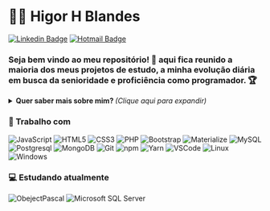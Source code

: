 # :man_technologist: Higor H Blandes
[![Linkedin Badge](https://img.shields.io/badge/-Higor-blue?style=flat-square&logo=Linkedin&logoColor=white&link=https://www.linkedin.com/in/higorblandes/)](https://www.linkedin.com/in/higorblandes/)
[![Hotmail Badge](https://img.shields.io/badge/-higorblands@hotmail.com-c14438?style=flat-square&logo=Hotmail&logoColor=white&link=mailto:higorblands@hotmail.com)](mailto:higorblands@hotmail.com)

### Seja bem vindo ao meu repositório! 👋 aqui fica reunido a maioria dos meus projetos de estudo, a minha evolução diária em busca da senioridade e proficiência como programador. 🏆

<details>
<summary> <b> Quer saber mais sobre mim? </b> <i>(Clique aqui para expandir)</i> </summary>

### 📖 Sobre mim
Sou graduando em Banco de Dados através da Faculdade SENAC PE, formando em Programador WEB certificado pelo SENAC de Caruaru e desenvolvedor FullStack Bootcamp do AppBrewery.

Profissional com mais de 3 anos de experiência na área de T.I com passagens por empresas como Accenture do Brasil, também em outros subsistemas Tecnologia, na realização de suporte ao usuário, treinamento e desenvolvimento de recurso, supervisão técnica, gestão de incidentes e crises.
</details>

### 💼 Trabalho com
![JavaScript](https://img.shields.io/badge/-JavaScript-F7B93E?style=flat-square&logo=javascript&logoColor=fff)
![HTML5](https://img.shields.io/badge/-HTML5-E34F26?style=flat-square&logo=html5&logoColor=white)
![CSS3](https://img.shields.io/badge/-CSS3-549FDE?style=flat-square&logo=css3&logoColor=white)
![PHP](https://img.shields.io/badge/-PHP-549FDE?style=flat-square&logo=php&logoColor=white)
![Bootstrap](https://img.shields.io/badge/-Bootstrap-549FDE?style=flat-square&logo=Bootstrap&logoColor=white)
![Materialize](https://img.shields.io/badge/-Materialize-549FDE?style=flat-square&logo=Materialize&logoColor=white)
![MySQL](https://img.shields.io/badge/-MySQL-00758F?style=flat-square&logo=mysql&logoColor=white)
![Postgresql](https://img.shields.io/badge/-Postgresql-32648D?style=flat-square&logo=postgresql&logoColor=white)
![MongoDB](https://img.shields.io/badge/-MongoDB-13aa52?style=flat-square&logo=mongodb&logoColor=white)
![Git](https://img.shields.io/badge/-Git-F05032?style=flat-square&logo=git&logoColor=white)
![npm](https://img.shields.io/badge/-NPM-CB3837?style=flat-square&logo=npm&logoColor=white)
![Yarn](https://img.shields.io/badge/-Yarn-2B8AB6?style=flat-square&logo=yarn&logoColor=white)
![VSCode](https://img.shields.io/badge/-VSCode-0085D1?style=flat-square&logo=visual-studio-code&logoColor=white)
![Linux](https://img.shields.io/badge/-Linux-16C60C?style=flat-square&logo=linux&logoColor=white)
![Windows](https://img.shields.io/badge/-Windows-00ADEF?style=flat-square&logo=windows&logoColor=white)


### 💻 Estudando atualmente
![ObejectPascal](https://img.shields.io/badge/ObecjectPascal-7642d2.svg)
![Microsoft SQL Server](https://img.shields.io/badge/-MicrosoftSQLServer-00758?style=flat-square&logo=microsoft-sql-server&logoColor=white)

